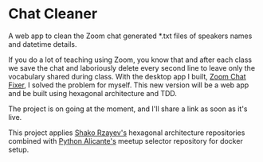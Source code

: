 # Chat Cleaner

A web app to clean the Zoom chat generated *.txt files of speakers names and datetime details.

If you do a lot of teaching using Zoom, you know that and after each class we save the chat and laboriously delete every second line to leave only the vocabulary shared during class.
With the desktop app I built, [Zoom Chat Fixer](https://github.com/davidjnevin/zoom_chat_fixer), I solved the problem for myself.
This new version will be a web app and be built using hexagonal architecture and TDD.

The project is on going at the moment, and I'll share a link as soon as it's live.

This project applies [Shako Rzayev's](https://github.com/ShahriyarR) hexagonal architecture repositories combined with [Python Alicante's](https://github.com/pythonalicante) meetup selector repository for docker setup.

